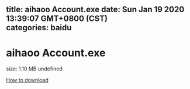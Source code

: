 
title: aihaoo Account.exe
date: Sun Jan 19 2020 13:39:07 GMT+0800 (CST)    
categories: baidu
---

# aihaoo Account.exe
size: 1.10 MB
 undefined
 

[How to download](https://bpcam.bemobtrk.com/go/2ceec3aa-1ca2-46d6-b9ff-aaa5c184517c?jno=3946)